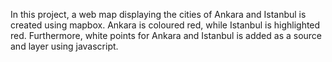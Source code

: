 In this project, a web map displaying the cities of Ankara and Istanbul is created using mapbox. Ankara is coloured red, while Istanbul is highlighted red. Furthermore, white points for Ankara and Istanbul is added as a source and layer using javascript.
